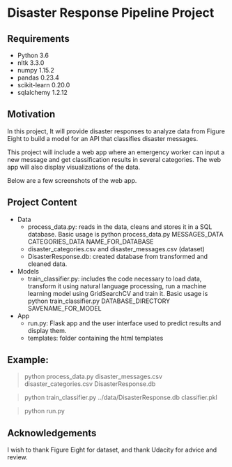 # Disaster Response Pipeline Project

## Requirements
- Python 3.6
- nltk 3.3.0
- numpy 1.15.2
- pandas 0.23.4
- scikit-learn 0.20.0
- sqlalchemy 1.2.12

## Motivation
In this project, It will provide disaster responses to analyze data from Figure Eight to build a model for an API that classifies disaster messages.

This project will include a web app where an emergency worker can input a new message and get classification results in several categories. The web app will also display visualizations of the data.

Below are a few screenshots of the web app.

## Project Content
- Data
  - process_data.py: reads in the data, cleans and stores it in a SQL database. Basic usage is python process_data.py MESSAGES_DATA CATEGORIES_DATA NAME_FOR_DATABASE
  - disaster_categories.csv and disaster_messages.csv (dataset)
  - DisasterResponse.db: created database from transformed and cleaned data.
- Models
  - train_classifier.py: includes the code necessary to load data, transform it using natural language processing, run a machine learning model using GridSearchCV and train it. Basic usage is python train_classifier.py DATABASE_DIRECTORY SAVENAME_FOR_MODEL
- App
  - run.py: Flask app and the user interface used to predict results and display them.
  - templates: folder containing the html templates

## Example:
> python process_data.py disaster_messages.csv disaster_categories.csv DisasterResponse.db

> python train_classifier.py ../data/DisasterResponse.db classifier.pkl

> python run.py

## Acknowledgements
I wish to thank Figure Eight for dataset, and thank Udacity for advice and review.
